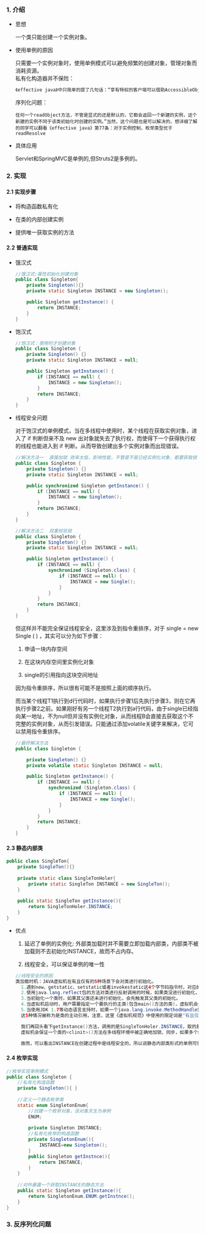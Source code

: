 ### 1. 介绍

- 思想

  一个类只能创建一个实例对象。

- 使用单例的原因  

  只需要一个实例对象时，使用单例模式可以避免频繁的创建对象，管理对象而消耗资源。  
  私有化构造器并不保险：
  ```css
  《effective java》中只简单的提了几句话：“享有特权的客户端可以借助AccessibleObject.setAccessible方法，通过反射机制调用私有构造器。如果需要低于这种攻击，可以修改构造器，让它在被要求创建第二个实例的时候抛出异常。
  ```
  序列化问题：
  ```undefined
  任何一个readObject方法，不管是显式的还是默认的，它都会返回一个新建的实例，这个新建的实例不同于该类初始化时创建的实例。”当然，这个问题也是可以解决的，想详细了解的同学可以翻看《effective java》第77条：对于实例控制，枚举类型优于readResolve
  ```

- 具体应用

  Servlet和SpringMVC是单例的,但Struts2是多例的。

### 2. 实现

#### 2.1 实现步骤

- 将构造函数私有化

- 在类的内部创建实例

- 提供唯一获取实例的方法

#### 2.2 普通实现

- 饿汉式

  ```java
  //饿汉式:属性初始化创建对象
  public class Singleton{
      private Singleton(){}
      private static Singleton INSTANCE = new Singleton();
  
      public Singleton getInstance() {
          return INSTANCE;
      }
  }
  ```

- 饱汉式

  ```java
  //饱汉式：使用时才创建对象
  public class Singleton {
      private Singleton() {}
      private static Singleton INSTANCE = null;
  
      public Singleton getInstance() {
          if (INSTANCE == null) {
              INSTANCE = new Singleton();
          }
          return INSTANCE;
      }
  }
  ```

- 线程安全问题

  对于饱汉式的单例模式，当在多线程中使用时，某个线程在获取实例对象，进入了 if 判断但来不及 new 出对象就失去了执行权，而使得下一个获得执行权的线程也能进入到 if 判断。从而导致创建出多个实例对象而出现错误。  

  ```java
  //解决方法一  直接加锁 效率太低，影响性能，不管是不是已经实例化对象，都要获取锁
  public class Singleton {
      private Singleton() {}
      private static Singleton INSTANCE = null;
  
      public synchronized Singleton getInstance() {
          if (INSTANCE == null) {
              INSTANCE = new Singleton();
          }
          return INSTANCE;
      }
  }
  
  //解决方法二  双重校验锁
  public class Singleton {
      private Singleton() {}
      private static Singleton INSTANCE = null;
  
      public Singleton getInstance() {
          if (INSTANCE == null) {
              synchronized (Singleton.class) {
                  if (INSTANCE == null) {
                      INSTANCE = new Single();
                  }
              }
          }
          return INSTANCE;
      }
  }
  ```

  但这样并不能完全保证线程安全，这里涉及到指令重排序，对于 single = new Single ( )  ，其实可以分为如下步骤：

  1. 申请一块内存空间

  2. 在这块内存空间里实例化对象

  3. single的引用指向这块空间地址

  因为指令重排序，所以很有可能不是按照上面的顺序执行。

  而当某个线程T1执行到d行代码时，如果执行步骤1后先执行步骤3，则在它再执行步骤2之前。如果刚好有另一个线程T2执行到a行代码，由于single已经指向某一地址，不为null但并没有实例化对象，从而线程B会直接去获取这个不完整的实例对象，从而引发错误。只能通过添加volatile关键字来解决，它可以禁用指令重排序。

  ```java
  //最终解决方法
  public class Singleton {
  
      private Singleton() {}
      private volatile static Singleton INSTANCE = null;
  
      public Singleton getInstance() {
          if (INSTANCE == null) {
              synchronized (Singleton.class) {
                  if (INSTANCE == null) {
                      INSTANCE = new Single();
                  }
              }
          }
          return INSTANCE;
      }
  }
  ```

#### 2.3 静态内部类

```java
public class SingleTon{
    private SingleTon(){}
 
    private static class SingleTonHoler{
        private static SingleTon INSTANCE = new SingleTon();
    }
 
    public static SingleTon getInstance(){
        return SingleTonHoler.INSTANCE;
    }
}
```
- 优点  
  1. 延迟了单例的实例化: 
  外部类加载时并不需要立即加载内部类，内部类不被加载则不去初始化INSTANCE，故而不占内存。
    
  2. 线程安全，可以保证单例的唯一性
  ```java
  //线程安全的原因
  类加载时机：JAVA虚拟机在有且仅有的5种场景下会对类进行初始化。
    1.遇到new、getstatic、setstatic或者invokestatic这4个字节码指令时，对应的java代码场景为：new一个关键字或者一个实例化对象时、读取或设置一个静态字段时(final修饰、已在编译期把结果放入常量池的除外)、调用一个类的静态方法时。
    2.使用java.lang.reflect包的方法对类进行反射调用的时候，如果类没进行初始化，需要先调用其初始化方法进行初始化。
    3.当初始化一个类时，如果其父类还未进行初始化，会先触发其父类的初始化。
    4.当虚拟机启动时，用户需要指定一个要执行的主类(包含main()方法的类)，虚拟机会先初始化这个类。
    5.当使用JDK 1.7等动态语言支持时，如果一个java.lang.invoke.MethodHandle实例最后的解析结果REF_getStatic、REF_putStatic、REF_invokeStatic的方法句柄，并且这个方法句柄所对应的类没有进行过初始化，则需要先触发其初始化。
    这5种情况被称为是类的主动引用，注意，这里《虚拟机规范》中使用的限定词是"有且仅有"，那么，除此之外的所有引用类都不会对类进行初始化，称为被动引用。静态内部类就属于被动引用的行列。

    我们再回头看下getInstance()方法，调用的是SingleTonHoler.INSTANCE，取的是SingleTonHoler里的INSTANCE对象，跟上面那个DCL方法不同的是，getInstance()方法并没有多次去new对象，故不管多少个线程去调用getInstance()方法，取的都是同一个INSTANCE对象，而不用去重新创建。当getInstance()方法被调用时，SingleTonHoler才在SingleTon的运行时常量池里，把符号引用替换为直接引用，这时静态对象INSTANCE也真正被创建，然后再被getInstance()方法返回出去，这点同饿汉模式。那么INSTANCE在创建过程中又是如何保证线程安全的呢？在《深入理解JAVA虚拟机》中，有这么一句话:
    虚拟机会保证一个类的<clinit>()方法在多线程环境中被正确地加锁、同步，如果多个线程同时去初始化一个类，那么只会有一个线程去执行这个类的<clinit>()方法，其他线程都需要阻塞等待，直到活动线程执行<clinit>()方法完毕。如果在一个类的<clinit>()方法中有耗时很长的操作，就可能造成多个进程阻塞(需要注意的是，其他线程虽然会被阻塞，但如果执行<clinit>()方法后，其他线程唤醒之后不会再次进入<clinit>()方法。同一个加载器下，一个类型只会初始化一次。)，在实际应用中，这种阻塞往往是很隐蔽的。

    故而，可以看出INSTANCE在创建过程中是线程安全的，所以说静态内部类形式的单例可保证线程安全，也能保证单例的唯一性，同时也延迟了单例的实例化。
  
  ```
#### 2.4 枚举实现

```java
//枚举实现单例模式
public class Singleton {
    //私有化构造函数
    private Singleton(){ }
 
    //定义一个静态枚举类
    static enum SingletonEnum{
        //创建一个枚举对象，该对象天生为单例
        ENUM;
        
        private Singleton INSTANCE;
        //私有化枚举的构造函数
        private SingletonEnum(){
            INSTANCE=new Singleton();
        }
        public Singleton getInstnce(){
            return INSTANCE;
        }
    }
 
    //对外暴露一个获取INSTANCE的静态方法
    public static Singleton getInstance(){
        return SingletonEnum.ENUM.getInstnce();
    }
}
```
### 3. 反序列化问题